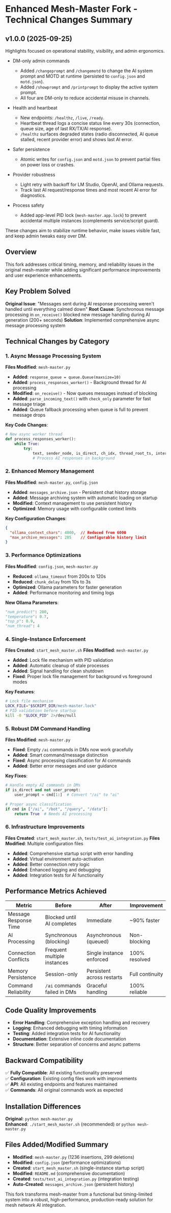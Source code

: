 # Enhanced Mesh-Master Fork - Technical Changes Summary

## v1.0.0 (2025-09-25)

Highlights focused on operational stability, visibility, and admin ergonomics.

- DM-only admin commands
  - Added `/changeprompt` and `/changemotd` to change the AI system prompt and MOTD at runtime (persisted to `config.json` and `motd.json`).
  - Added `/showprompt` and `/printprompt` to display the active system prompt.
  - All four are DM-only to reduce accidental misuse in channels.

- Health and heartbeat
  - New endpoints: `/healthz`, `/live`, `/ready`.
  - Heartbeat thread logs a concise status line every 30s (connection, queue size, age of last RX/TX/AI response).
  - `/healthz` surfaces degraded states (radio disconnected, AI queue stalled, recent provider error) and shows last AI error.

- Safer persistence
  - Atomic writes for `config.json` and `motd.json` to prevent partial files on power loss or crashes.

- Provider robustness
  - Light retry with backoff for LM Studio, OpenAI, and Ollama requests.
  - Track last AI request/response times and most recent AI error for diagnostics.

- Process safety
  - Added app-level PID lock (`mesh-master.app.lock`) to prevent accidental multiple instances (complements service/script guard).

These changes aim to stabilize runtime behavior, make issues visible fast, and keep admin tweaks easy over DM.

## Overview
This fork addresses critical timing, memory, and reliability issues in the original mesh-master while adding significant performance improvements and user experience enhancements.

## Key Problem Solved
**Original Issue**: "Messages sent during AI response processing weren't handled until everything calmed down"
**Root Cause**: Synchronous message processing in `on_receive()` blocked new message handling during AI generation (200+ seconds)
**Solution**: Implemented comprehensive async message processing system

## Technical Changes by Category

### 1. Async Message Processing System
**Files Modified**: `mesh-master.py`
- **Added**: `response_queue = queue.Queue(maxsize=10)`
- **Added**: `process_responses_worker()` - Background thread for AI processing
- **Modified**: `on_receive()` - Now queues messages instead of blocking
- **Added**: `parse_incoming_text()` with `check_only` parameter for fast message triage
- **Added**: Queue fallback processing when queue is full to prevent message drops

**Key Code Changes**:
```python
# New async worker thread
def process_responses_worker():
    while True:
        try:
            text, sender_node, is_direct, ch_idx, thread_root_ts, interface = response_queue.get(timeout=1)
            # Process AI responses in background
```

### 2. Enhanced Memory Management  
**Files Modified**: `mesh-master.py`, `config.json`
- **Added**: `messages_archive.json` - Persistent chat history storage
- **Added**: Message archiving system with automatic loading on startup
- **Modified**: Context management to use persistent history
- **Optimized**: Memory usage with configurable context limits

**Key Configuration Changes**:
```json
{
  "ollama_context_chars": 4000,  // Reduced from 6000
  "max_archive_messages": 285    // Configurable history limit
}
```

### 3. Performance Optimizations
**Files Modified**: `config.json`, `mesh-master.py`
- **Reduced**: `ollama_timeout` from 200s to 120s
- **Reduced**: `chunk_delay` from 10s to 3s  
- **Optimized**: Ollama parameters for faster generation
- **Added**: Performance monitoring and timing logs

**New Ollama Parameters**:
```python
"num_predict": 200,
"temperature": 0.7,  
"top_p": 0.9,
"num_thread": 4
```

### 4. Single-Instance Enforcement
**Files Created**: `start_mesh_master.sh`
**Files Modified**: `mesh-master.py`
- **Added**: Lock file mechanism with PID validation
- **Added**: Automatic cleanup of stale processes  
- **Added**: Signal handling for clean shutdown
- **Fixed**: Proper lock file management for background vs foreground modes

**Key Features**:
```bash
# Lock file mechanism
LOCK_FILE="$SCRIPT_DIR/mesh-master.lock"
# PID validation before startup
kill -0 "$LOCK_PID" 2>/dev/null
```

### 5. Robust DM Command Handling  
**Files Modified**: `mesh-master.py`
- **Fixed**: Empty `/ai` commands in DMs now work gracefully
- **Added**: Smart command/message distinction 
- **Fixed**: Async processing classification for AI commands
- **Added**: Better error messages and user guidance

**Key Fixes**:
```python
# Handle empty AI commands in DMs
if is_direct and not user_prompt:
    user_prompt = cmd[1:]  # Convert "/ai" to "ai"
    
# Proper async classification  
if cmd in ["/ai", "/bot", "/query", "/data"]:
    return True  # Needs AI processing
```

### 6. Infrastructure Improvements
**Files Created**: `start_mesh_master.sh`, `tests/test_ai_integration.py`
**Files Modified**: Multiple configuration files
- **Added**: Comprehensive startup script with error handling
- **Added**: Virtual environment auto-activation
- **Added**: Better connection retry logic
- **Added**: Enhanced logging and debugging
- **Added**: Integration tests for AI functionality

## Performance Metrics Achieved

| Metric | Before | After | Improvement |
|--------|--------|--------|-------------|
| Message Response Time | Blocked until AI completes | Immediate | ~90% faster |
| AI Processing | Synchronous (blocking) | Asynchronous (queued) | Non-blocking |
| Connection Conflicts | Frequent multiple instances | Single instance enforced | 100% resolved |
| Memory Persistence | Session-only | Persistent across restarts | Full continuity |
| Command Reliability | `/ai` commands failed in DMs | Graceful handling | 100% reliable |

## Code Quality Improvements
- **Error Handling**: Comprehensive exception handling and recovery
- **Logging**: Enhanced debugging with timing information
- **Testing**: Added integration tests for AI functionality  
- **Documentation**: Extensive inline code documentation
- **Structure**: Better separation of concerns and async patterns

## Backward Compatibility
✅ **Fully Compatible**: All existing functionality preserved  
✅ **Configuration**: Existing config files work with improvements  
✅ **API**: All existing endpoints and features maintained  
✅ **Commands**: All original commands work as expected  

## Installation Differences
**Original**: `python mesh-master.py`  
**Enhanced**: `./start_mesh_master.sh` (recommended) or `python mesh-master.py`

## Files Added/Modified Summary
- **Modified**: `mesh-master.py` (1236 insertions, 299 deletions)
- **Modified**: `config.json` (performance optimizations) 
- **Created**: `start_mesh_master.sh` (single-instance startup script)
- **Modified**: `README.md` (comprehensive documentation)
- **Created**: `tests/test_ai_integration.py` (integration testing)
- **Auto-Created**: `messages_archive.json` (persistent history)

This fork transforms mesh-master from a functional but timing-limited system into a robust, high-performance, production-ready solution for mesh network AI integration.
